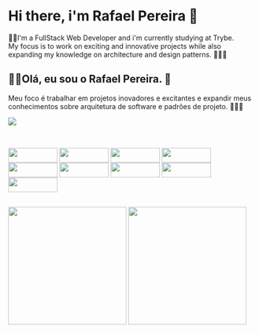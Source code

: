# Hi there, i'm Rafael Pereira 👋
👨‍💻I'm a FullStack Web Developer and i'm currently studying at Trybe.<br>
My focus is to work on exciting and innovative projects while also expanding my knowledge on architecture and design patterns. 👷🏼‍♂️

## 👨‍💻Olá, eu sou o Rafael Pereira. 👋<br>
Meu foco é trabalhar em projetos inovadores e excitantes e expandir meus conhecimentos sobre arquitetura de software e padrões de projeto. 👷🏼‍♂️

<div>
<a href="https://www.linkedin.com/in/rafael-pereira-05304b223/" target="_blank">
<img src="https://img.shields.io/badge/LinkedIn-0077B5?style=for-the-badge&logo=linkedin&logoColor=white" target="_blank">
</a>
</div>

##
<div style="display: inline_block"><br>
<img align="center" height="30" width=100" src="https://img.shields.io/badge/Node.js-43853D?style=for-the-badge&logo=node.js&logoColor=white">
<img align="center" height="30" width="100" src="https://img.shields.io/badge/Express.js-404D59?style=for-the-badge">
<img align="center" height="30" width="100" src="https://img.shields.io/badge/TypeScript-007ACC?style=for-the-badge&logo=typescript&logoColor=white">
<img align="center" height="30" width="100" src="https://img.shields.io/badge/React-20232A?style=for-the-badge&logo=react&logoColor=61DAFB">
<img align="center" height="30" width="100" src="https://img.shields.io/badge/C%23-239120?style=for-the-badge&logo=c-sharp&logoColor=white">
<img align="center" height="30" width="100" src="https://img.shields.io/badge/MySQL-00000F?style=for-the-badge&logo=mysql&logoColor=white">
<img align="center" height="30" width="100" src="https://img.shields.io/badge/MongoDB-4EA94B?style=for-the-badge&logo=mongodb&logoColor=white">
<img align="center" height="30" width="100" src="https://img.shields.io/badge/sequelize-323330?style=for-the-badge&logo=sequelize&logoColor=blue">
<img align="center" height="30" width="100" src="https://img.shields.io/badge/Docker-2CA5E0?style=for-the-badge&logo=docker&logoColor=white">
</div>

##
<div href="https://github.com/rafaratier">
<img height="240em" src="https://github-readme-stats.vercel.app/api?username=rafaratier&show_icons=true&theme=dark&include_all_commits=true&count_private=true"/>
<img height="240em" src="https://github-readme-stats.vercel.app/api/top-langs/?username=rafaratier&theme=dark"/>
</div>
